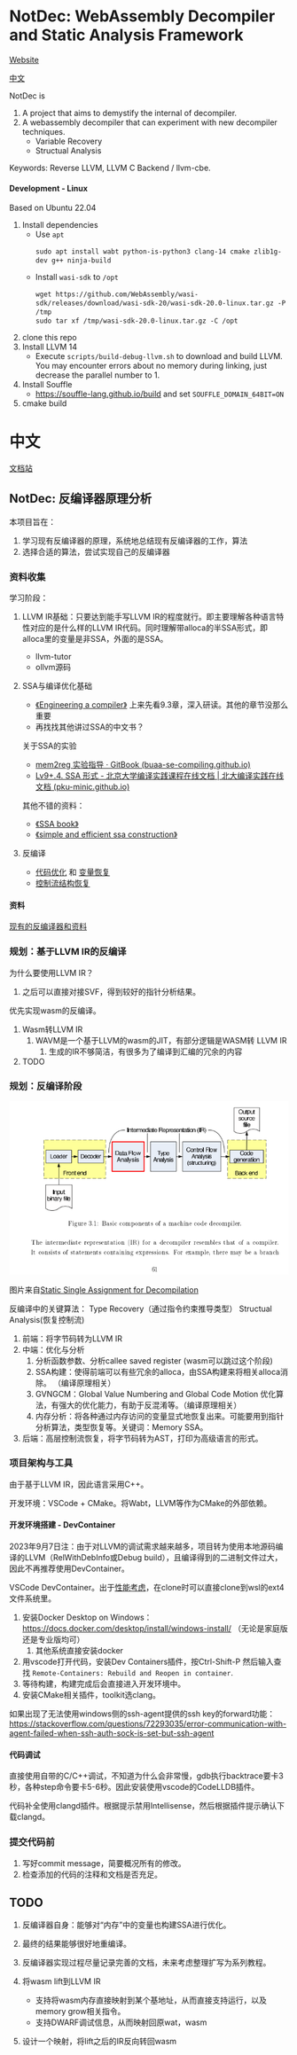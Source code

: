 # NotDec: WebAssembly Decompiler and Static Analysis Framework

[Website](https://notdec.github.io/NotDec/)

[中文](#中文)

NotDec is
1. A project that aims to demystify the internal of decompiler.
1. A webassembly decompiler that can experiment with new decompiler techniques.
   - Variable Recovery
   - Structual Analysis

Keywords: Reverse LLVM, LLVM C Backend / llvm-cbe.

#### Development - Linux

Based on Ubuntu 22.04

1. Install dependencies
   - Use `apt`
      ```
      sudo apt install wabt python-is-python3 clang-14 cmake zlib1g-dev g++ ninja-build
      ```
   - Install `wasi-sdk` to `/opt`
      ```
      wget https://github.com/WebAssembly/wasi-sdk/releases/download/wasi-sdk-20/wasi-sdk-20.0-linux.tar.gz -P /tmp
      sudo tar xf /tmp/wasi-sdk-20.0-linux.tar.gz -C /opt
      ```
1. clone this repo
1. Install LLVM 14
   - Execute `scripts/build-debug-llvm.sh` to download and build LLVM. You may encounter errors about no memory during linking, just decrease the parallel number to 1.
1. Install Souffle
   - https://souffle-lang.github.io/build and set `SOUFFLE_DOMAIN_64BIT=ON`
1. cmake build


# 中文

[文档站](https://notdec.github.io/NotDec/)

## NotDec: 反编译器原理分析

本项目旨在：
1. 学习现有反编译器的原理，系统地总结现有反编译器的工作，算法
1. 选择合适的算法，尝试实现自己的反编译器


### 资料收集

学习阶段：

1. LLVM IR基础：只要达到能手写LLVM IR的程度就行。即主要理解各种语言特性对应的是什么样的LLVM IR代码。同时理解带alloca的半SSA形式，即alloca里的变量是非SSA，外面的是SSA。
   - llvm-tutor 
   - ollvm源码
2. SSA与编译优化基础
   - [《Engineering a compiler》](https://book.douban.com/subject/20436488/) 上来先看9.3章，深入研读。其他的章节没那么重要
   - 再找找其他讲过SSA的中文书？

   关于SSA的实验
   - [mem2reg 实验指导 · GitBook (buaa-se-compiling.github.io)](https://buaa-se-compiling.github.io/miniSysY-tutorial/challenge/mem2reg/help.html)
   - [Lv9+.4. SSA 形式 - 北京大学编译实践课程在线文档 | 北大编译实践在线文档 (pku-minic.github.io)](https://pku-minic.github.io/online-doc/#/lv9p-reincarnation/ssa-form)

   其他不错的资料：
   - [《SSA book》](https://pfalcon.github.io/ssabook/latest/book-v1.pdf)
   - [《simple and efficient ssa construction》](https://pp.info.uni-karlsruhe.de/uploads/publikationen/braun13cc.pdf)

3. 反编译
   - [代码优化](docs/optimizers.md) 和 [变量恢复](docs/variable_recovery.md)
   - [控制流结构恢复](docs/backend.md)

#### 资料

[现有的反编译器和资料](papers.md)

### 规划：基于LLVM IR的反编译

为什么要使用LLVM IR？

1. 之后可以直接对接SVF，得到较好的指针分析结果。

优先实现wasm的反编译。

1. Wasm转LLVM IR
   1. WAVM是一个基于LLVM的wasm的JIT，有部分逻辑是WASM转 LLVM IR
      1. 生成的IR不够简洁，有很多为了编译到汇编的冗余的内容
2. TODO

### 规划：反编译阶段

![反编译的各个阶段](docs/src/imgs/decompiler-architecture.png)

图片来自[Static Single Assignment for Decompilation](https://yurichev.com/mirrors/vanEmmerik_ssa.pdf)

反编译中的关键算法： Type Recovery（通过指令约束推导类型） Structual Analysis(恢复控制流)

1. 前端：将字节码转为LLVM IR
2. 中端：优化与分析
   1. 分析函数参数、分析callee saved register (wasm可以跳过这个阶段)
   2. SSA构建：使得前端可以有些冗余的alloca，由SSA构建来将相关alloca消除。 （编译原理相关）
   3. GVNGCM：Global Value Numbering and Global Code Motion 优化算法，有强大的优化能力，有助于反混淆等。（编译原理相关）
   4. 内存分析：将各种通过内存访问的变量显式地恢复出来。可能要用到指针分析算法，类型恢复等。关键词：Memory SSA。
3. 后端：高层控制流恢复，将字节码转为AST，打印为高级语言的形式。

### 项目架构与工具

由于基于LLVM IR，因此语言采用C++。

开发环境：VSCode + CMake。将Wabt，LLVM等作为CMake的外部依赖。

#### 开发环境搭建 - DevContainer

2023年9月7日注：由于对LLVM的调试需求越来越多，项目转为使用本地源码编译的LLVM（RelWithDebInfo或Debug build），且编译得到的二进制文件过大，因此不再推荐使用DevContainer。

VSCode DevContainer。出于[性能考虑](https://code.visualstudio.com/remote/advancedcontainers/improve-performance)，在clone时可以直接clone到wsl的ext4文件系统里。

1. 安装Docker Desktop on Windows： https://docs.docker.com/desktop/install/windows-install/ （无论是家庭版还是专业版均可）
   1. 其他系统直接安装docker
1. 用vscode打开代码，安装Dev Containers插件，按Ctrl-Shift-P 然后输入查找 `Remote-Containers: Rebuild and Reopen in container`.
1. 等待构建，构建完成后会直接进入开发环境中。
1. 安装CMake相关插件，toolkit选clang。

如果出现了无法使用windows侧的ssh-agent提供的ssh key的forward功能：
https://stackoverflow.com/questions/72293035/error-communication-with-agent-failed-when-ssh-auth-sock-is-set-but-ssh-agent 

#### 代码调试

直接使用自带的C/C++调试，不知道为什么会非常慢，gdb执行backtrace要卡3秒，各种step命令要卡5-6秒。因此安装使用vscode的CodeLLDB插件。

代码补全使用clangd插件。根据提示禁用Intellisense，然后根据插件提示确认下载clangd。

### 提交代码前

1. 写好commit message，简要概况所有的修改。
2. 检查添加的代码的注释和文档是否充足。


## TODO

1. 反编译器自身：能够对“内存”中的变量也构建SSA进行优化。
2. 最终的结果能够很好地重编译。
3. 反编译器实现过程尽量记录完善的文档，未来考虑整理扩写为系列教程。

1. 将wasm lift到LLVM IR
   - 支持将wasm内存直接映射到某个基地址，从而直接支持运行，以及memory grow相关指令。
   - 支持DWARF调试信息，从而映射回原wat，wasm
1. 设计一个映射，将lift之后的IR反向转回wasm
